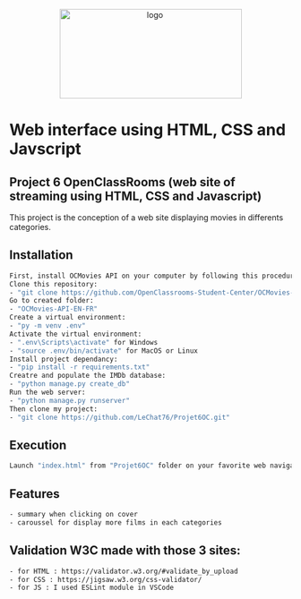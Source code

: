 <p align="center">
 <img width="325" alt="logo" src="https://user-images.githubusercontent.com/119883313/234912169-1855ec76-3ad7-43d7-8966-1c126753902b.png" width="650" height="160">
</p>

# Web interface using HTML, CSS and Javscript
## Project 6 OpenClassRooms (web site of streaming using HTML, CSS and Javascript)
This project is the conception of a web site displaying movies in differents
 categories.
## Installation
```sh
First, install OCMovies API on your computer by following this procedure:
Clone this repository:
- "git clone https://github.com/OpenClassrooms-Student-Center/OCMovies-API-EN-FR.git"
Go to created folder:
- "OCMovies-API-EN-FR"
Create a virtual environment:
- "py -m venv .env"
Activate the virtual environment:
- ".env\Scripts\activate" for Windows
- "source .env/bin/activate" for MacOS or Linux
Install project dependancy:
- "pip install -r requirements.txt"
Creatre and populate the IMDb database:
- "python manage.py create_db"
Run the web server:
- "python manage.py runserver"
Then clone my project:
- "git clone https://github.com/LeChat76/Projet6OC.git"

```
## Execution
```sh
Launch "index.html" from "Projet6OC" folder on your favorite web navigator.
```
## Features
```sh
- summary when clicking on cover
- caroussel for display more films in each categories
```

## Validation W3C made with those 3 sites:
```sh
- for HTML : https://validator.w3.org/#validate_by_upload
- for CSS : https://jigsaw.w3.org/css-validator/
- for JS : I used ESLint module in VSCode
```